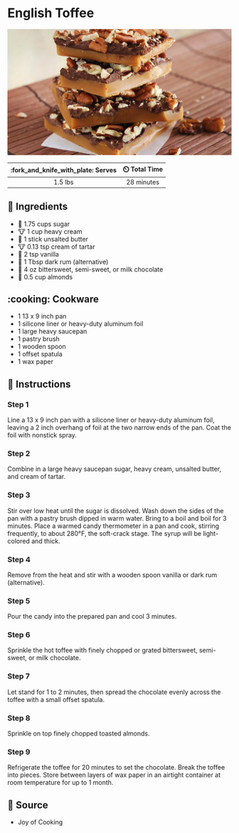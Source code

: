 # English Toffee

![English Toffee](../assets/images/english-toffee.jpg)

| :fork_and_knife_with_plate: Serves | :timer_clock: Total Time |
|:----------------------------------:|:-----------------------: |
| 1.5 lbs | 28 minutes |

## :salt: Ingredients

- :candy: 1.75 cups sugar
- :cow: 1 cup heavy cream
- :butter: 1 stick unsalted butter
- :cow: 0.13 tsp cream of tartar
- :ice_cream: 2 tsp vanilla
- :tumbler_glass: 1 Tbsp dark rum (alternative)
- :chocolate_bar: 4 oz bittersweet, semi-sweet, or milk chocolate
- :chestnut: 0.5 cup almonds

## :cooking: Cookware

- 1 13 x 9 inch pan
- 1 silicone liner or heavy-duty aluminum foil
- 1 large heavy saucepan
- 1 pastry brush
- 1 wooden spoon
- 1 offset spatula
- 1 wax paper

## :pencil: Instructions

### Step 1

Line a 13 x 9 inch pan with a silicone liner or heavy-duty aluminum foil, leaving a 2 inch overhang of foil at the two
narrow ends of the pan. Coat the foil with nonstick spray.

### Step 2

Combine in a large heavy saucepan sugar, heavy cream, unsalted butter, and cream of tartar.

### Step 3

Stir over low heat until the sugar is dissolved. Wash down the sides of the pan with a pastry brush dipped in warm
water. Bring to a boil and boil for 3 minutes. Place a warmed candy thermometer in a pan and cook, stirring frequently,
to about 280°F, the soft-crack stage. The syrup will be light-colored and thick.

### Step 4

Remove from the heat and stir with a wooden spoon vanilla or dark rum (alternative).

### Step 5

Pour the candy into the prepared pan and cool 3 minutes.

### Step 6

Sprinkle the hot toffee with finely chopped or grated bittersweet, semi-sweet, or milk chocolate.

### Step 7

Let stand for 1 to 2 minutes, then spread the chocolate evenly across the toffee with a small offset spatula.

### Step 8

Sprinkle on top finely chopped toasted almonds.

### Step 9

Refrigerate the toffee for 20 minutes to set the chocolate. Break the toffee into pieces. Store between layers of wax
paper in an airtight container at room temperature for up to 1 month.

## :link: Source

- Joy of Cooking
